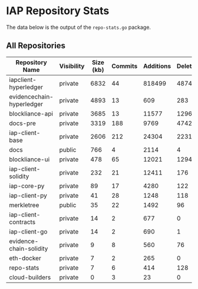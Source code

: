 # IAP Repository Stats

The data below is the output of the `repo-stats.go` package.

## All Repositories

Repository Name | Visibility | Size (kb) | Commits | Additions | Deletions | Authors
--------------- | ---------- | --------- | ------- | --------- | --------- | -------
iapclient-hyperledger | private | 6832 | 44 | 818499 | 487455 | 2
evidencechain-hyperledger | private | 4893 | 13 | 609 | 283 | 2
blockliance-api | private | 3685 | 13 | 11577 | 1296 | 3
docs-pre | private | 3319 | 188 | 9769 | 4742 | 7
iap-client-base | private | 2606 | 212 | 24304 | 2231 | 5
docs | public | 766 | 4 | 2114 | 4 | 1
blockliance-ui | private | 478 | 65 | 12021 | 1294 | 4
iap-client-solidity | private | 232 | 21 | 12411 | 176 | 3
iap-core-py | private | 89 | 17 | 4280 | 122 | 2
iap-client-py | private | 41 | 28 | 1248 | 118 | 3
merkletree | public | 35 | 22 | 1492 | 96 | 1
iap-client-contracts | private | 14 | 2 | 677 | 0 | 2
iap-client-go | private | 14 | 2 | 690 | 1 | 2
evidence-chain-solidity | private | 9 | 8 | 560 | 76 | 2
eth-docker | private | 7 | 2 | 265 | 0 | 2
repo-stats | private | 7 | 6 | 414 | 128 | 1
cloud-builders | private | 0 | 3 | 23 | 0 | 2
